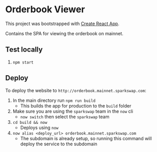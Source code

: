 # Orderbook Viewer

This project was bootstrapped with [Create React App](https://github.com/facebook/create-react-app).

Contains the SPA for viewing the orderbook on mainnet.

## Test locally

1. `npm start`

## Deploy

To deploy the website to `http://orderbook.mainnet.sparkswap.com`:

1. In the main directory run `npm run build`
    - This builds the app for production to the `build` folder
2. Make sure you are using the `sparkswap` team in the `now` cli
    - `now switch` then select the `sparkswap` team
3. `cd build && now`
    - Deploys using `now`
4. `now alias <deploy_url> orderbook.mainnet.sparkswap.com`
    - The subdomain is already setup, so running this command will deploy the service to the subdomain
